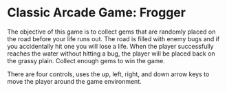 Classic Arcade Game: Frogger
===============================
The objective of this game is to collect gems that are randomly placed on the road before your life runs out. The road is filled with enemy bugs and if you accidentally hit one you will lose a life.  When the player successfully reaches the water without hitting a bug, the player will be placed back on the grassy plain. Collect enough gems to win the game. 

There are four controls, uses the up, left, right, and down arrow keys to move the player around the game environment.